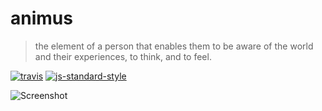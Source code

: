 # animus

> the element of a person that enables them to be aware of the world and their experiences, to think, and to feel.

[![travis][travis-image]][travis-url]
[![js-standard-style][standard-image]][standard-url]

[travis-image]: https://travis-ci.org/dasilvacontin/animus.svg?style=flat
[travis-url]: https://travis-ci.org/dasilvacontin/animus
[standard-image]: https://img.shields.io/badge/code%20style-standard-brightgreen.svg?style=flat
[standard-url]: https://github.com/feross/standard

![Screenshot](https://pbs.twimg.com/media/CBXNkIJWsAEvgt8.png)
